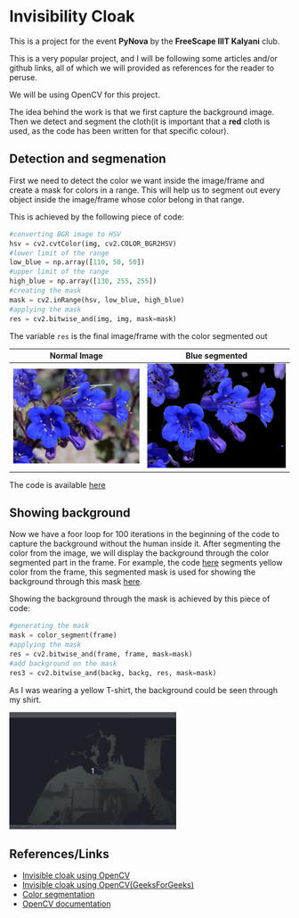 # Invisibility Cloak 

This is a project for the event **PyNova** by the **FreeScape IIIT Kalyani** club.

This is a very popular project, and I will be following some articles and/or github links, all of which we will provided as references for the reader to peruse.

We will be using OpenCV for this project. 

The idea behind the work is that we first capture the background image. Then we detect and segment the cloth(it is important that a **red** cloth is used, as the code has been written for that specific colour).


## Detection and segmenation

First we need to detect the color we want inside the image/frame and create a mask for colors in a range. This will help us to segment out every object inside the image/frame whose color belong in that range.

This is achieved by the following piece of code:

```python
#converting BGR image to HSV
hsv = cv2.cvtColor(img, cv2.COLOR_BGR2HSV)
#lower limit of the range
low_blue = np.array([110, 50, 50])
#upper limit of the range
high_blue = np.array([130, 255, 255])
#creating the mask
mask = cv2.inRange(hsv, low_blue, high_blue)
#applying the mask
res = cv2.bitwise_and(img, img, mask=mask)
```
The variable `res` is the final image/frame with the color segmented out

Normal Image | Blue segmented
:----------------------:|:----------------:
![Normal](assets/blue_flower.jpg) | ![Segmented](assets/blue_segmented_flower.png)

The code is available [here](utility-funcs/segment_color.py)


## Showing background

Now we have a foor loop for 100 iterations in the beginning of the code to capture the background without the human inside it. After segmenting the color from the image, we will display the background through the color segmented part in the frame. 
For example, the code [here](utility-funcs/color_seg.py) segments yellow color from the frame, this segmented mask is used for showing the background through this mask [here](utility-funcs/backg_seg.py). 

Showing the background through the mask is achieved by this piece of code:

```python
#generating the mask
mask = color_segment(frame)
#applying the mask
res = cv2.bitwise_and(frame, frame, mask=mask)            
#add background on the mask
res3 = cv2.bitwise_and(backg, backg, res, mask=mask)
```

As I was wearing a yellow T-shirt, the background could be seen through my shirt.

<img src="assets/backg_segmented.gif" alt="demo" width="300px" height="210px">


## References/Links

- [Invisible cloak using OpenCV](https://learnopencv.com/invisibility-cloak-using-color-detection-and-segmentation-with-opencv/)
- [Invisible cloak using OpenCV(GeeksForGeeks)](https://www.geeksforgeeks.org/invisible-cloak-using-opencv-python-project/)
- [Color segmentation](https://medium.com/srm-mic/color-segmentation-using-opencv-93efa7ac93e2)
- [OpenCV documentation](https://docs.opencv.org/master/index.html)


